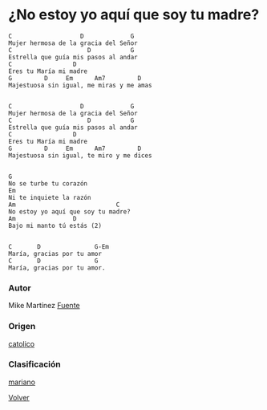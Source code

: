 
# ¿No estoy yo aquí que soy tu madre?
```
C                   D             G
Mujer hermosa de la gracia del Señor
C                     D           G
Estrella que guía mis pasos al andar
C                 D
Eres tu María mi madre
G         D     Em      Am7         D
Majestuosa sin igual, me miras y me amas


C                   D             G
Mujer hermosa de la gracia del Señor
C                     D           G
Estrella que guía mis pasos al andar
C                 D
Eres tu María mi madre
G         D     Em      Am7         D
Majestuosa sin igual, te miro y me dices


G
No se turbe tu corazón
Em
Ni te inquiete la razón
Am                            C
No estoy yo aquí que soy tu madre?
Am                D
Bajo mi manto tú estás (2)


C       D               G-Em
María, gracias por tu amor
C       D               G
María, gracias por tu amor.
```

### Autor
Mike Martínez
[Fuente](http://www.renovacion.com.mx/home/musicos/)

### Origen
[catolico](https://github.com/renovacion-sjb/musica/search?q=catolico&unscoped_q=catolico)

### Clasificación
[mariano](https://github.com/renovacion-sjb/musica/search?q=mariano&unscoped_q=mariano)



[Volver](index.md)

